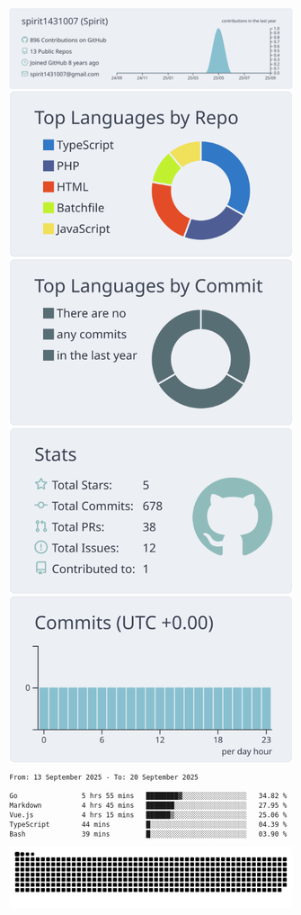 [![](https://raw.githubusercontent.com/spirit1431007/spirit1431007/master/profile-summary-card-output/nord_bright/0-profile-details.svg)](https://git.io/spiritx)
[![](https://raw.githubusercontent.com/spirit1431007/spirit1431007/master/profile-summary-card-output/nord_bright/1-repos-per-language.svg)](https://git.io/spiritx) [![](https://raw.githubusercontent.com/spirit1431007/spirit1431007/master/profile-summary-card-output/nord_bright/2-most-commit-language.svg)](https://git.io/spiritx)
[![](https://raw.githubusercontent.com/spirit1431007/spirit1431007/master/profile-summary-card-output/nord_bright/3-stats.svg)](https://git.io/spiritx) [![](https://raw.githubusercontent.com/spirit1431007/spirit1431007/master/profile-summary-card-output/nord_bright/4-productive-time.svg)](https://git.io/spiritx)

<!--START_SECTION:waka-->

```txt
From: 13 September 2025 - To: 20 September 2025

Go                5 hrs 55 mins   ████████▓░░░░░░░░░░░░░░░░   34.82 %
Markdown          4 hrs 45 mins   ███████░░░░░░░░░░░░░░░░░░   27.95 %
Vue.js            4 hrs 15 mins   ██████▒░░░░░░░░░░░░░░░░░░   25.06 %
TypeScript        44 mins         █░░░░░░░░░░░░░░░░░░░░░░░░   04.39 %
Bash              39 mins         █░░░░░░░░░░░░░░░░░░░░░░░░   03.90 %
```

<!--END_SECTION:waka-->

![contribution](https://github.com/spirit1431007/spirit1431007/blob/output/github-contribution-grid-snake.svg)
